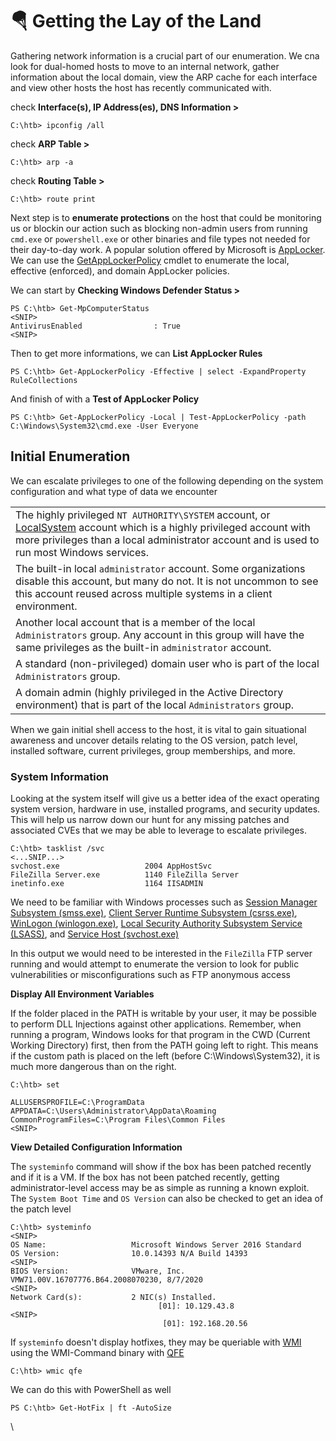 # 🪂 Getting the Lay of the Land

Gathering network information is a crucial part of our enumeration. We cna look for dual-homed hosts to move to an internal network, gather information about the local domain, view the ARP cache for each interface and view other hosts the host has recently communicated with.

check **Interface(s), IP Address(es), DNS Information >**

```cmd-session
C:\htb> ipconfig /all
```

check **ARP Table >**

```cmd-session
C:\htb> arp -a
```

check **Routing Table >**

```cmd-session
C:\htb> route print
```

Next step is to **enumerate protections** on the host that could be monitoring us or blockin our action such as  blocking non-admin users from running `cmd.exe` or `powershell.exe` or other binaries and file types not needed for their day-to-day work. A popular solution offered by Microsoft is [AppLocker](https://docs.microsoft.com/en-us/windows/security/threat-protection/windows-defender-application-control/applocker/applocker-overview). We can use the [GetAppLockerPolicy](https://docs.microsoft.com/en-us/powershell/module/applocker/get-applockerpolicy?view=windowsserver2019-ps) cmdlet to enumerate the local, effective (enforced), and domain AppLocker policies.

We can start by **Checking Windows Defender Status >**

```powershell-session
PS C:\htb> Get-MpComputerStatus
<SNIP>
AntivirusEnabled                : True
<SNIP>
```

Then to get more informations, we can **List AppLocker Rules**

```powershell-session
PS C:\htb> Get-AppLockerPolicy -Effective | select -ExpandProperty RuleCollections
```

And finish of with a **Test of AppLocker Policy**

```powershell-session
PS C:\htb> Get-AppLockerPolicy -Local | Test-AppLockerPolicy -path C:\Windows\System32\cmd.exe -User Everyone
```

## Initial Enumeration

We can escalate privileges to one of the following depending on the system configuration and what type of data we encounter

|                                                                                                                                                                                                                                                                                                   |
| ------------------------------------------------------------------------------------------------------------------------------------------------------------------------------------------------------------------------------------------------------------------------------------------------- |
| The highly privileged `NT AUTHORITY\SYSTEM` account, or [LocalSystem](https://docs.microsoft.com/en-us/windows/win32/services/localsystem-account) account which is a highly privileged account with more privileges than a local administrator account and is used to run most Windows services. |
| The built-in local `administrator` account. Some organizations disable this account, but many do not. It is not uncommon to see this account reused across multiple systems in a client environment.                                                                                              |
| Another local account that is a member of the local `Administrators` group. Any account in this group will have the same privileges as the built-in `administrator` account.                                                                                                                      |
| A standard (non-privileged) domain user who is part of the local `Administrators` group.                                                                                                                                                                                                          |
| A domain admin (highly privileged in the Active Directory environment) that is part of the local `Administrators` group.                                                                                                                                                                          |

When we gain initial shell access to the host, it is vital to gain situational awareness and uncover details relating to the OS version, patch level, installed software, current privileges, group memberships, and more.

### System Information

Looking at the system itself will give us a better idea of the exact operating system version, hardware in use, installed programs, and security updates. This will help us narrow down our hunt for any missing patches and associated CVEs that we may be able to leverage to escalate privileges.

```cmd-session
C:\htb> tasklist /svc
<...SNIP...>
svchost.exe                   2004 AppHostSvc
FileZilla Server.exe          1140 FileZilla Server
inetinfo.exe                  1164 IISADMIN
```

We need to be familiar with Windows processes such as [Session Manager Subsystem (smss.exe)](https://en.wikipedia.org/wiki/Session\_Manager\_Subsystem), [Client Server Runtime Subsystem (csrss.exe)](https://en.wikipedia.org/wiki/Client/Server\_Runtime\_Subsystem), [WinLogon (winlogon.exe)](https://en.wikipedia.org/wiki/Winlogon), [Local Security Authority Subsystem Service (LSASS)](https://en.wikipedia.org/wiki/Local\_Security\_Authority\_Subsystem\_Service), and [Service Host (svchost.exe)](https://en.wikipedia.org/wiki/Svchost.exe)

In this output we would need to be  interested in the `FileZilla` FTP server running and would attempt to enumerate the version to look for public vulnerabilities or misconfigurations such as FTP anonymous access

**Display All Environment Variables**

If the folder placed in the PATH is writable by your user, it may be possible to perform DLL Injections against other applications. Remember, when running a program, Windows looks for that program in the CWD (Current Working Directory) first, then from the PATH going left to right. This means if the custom path is placed on the left (before C:\Windows\System32), it is much more dangerous than on the right.

```cmd-session
C:\htb> set

ALLUSERSPROFILE=C:\ProgramData
APPDATA=C:\Users\Administrator\AppData\Roaming
CommonProgramFiles=C:\Program Files\Common Files
<SNIP>
```

**View Detailed Configuration Information**

The `systeminfo` command will show if the box has been patched recently and if it is a VM. If the box has not been patched recently, getting administrator-level access may be as simple as running a known exploit.  The `System Boot Time` and `OS Version` can also be checked to get an idea of the patch level

```cmd-session
C:\htb> systeminfo
<SNIP>
OS Name:                   Microsoft Windows Server 2016 Standard
OS Version:                10.0.14393 N/A Build 14393
<SNIP>
BIOS Version:              VMware, Inc. VMW71.00V.16707776.B64.2008070230, 8/7/2020
<SNIP>
Network Card(s):           2 NIC(s) Installed.
                                 [01]: 10.129.43.8
<SNIP>                                                            
                                  [01]: 192.168.20.56
```

If `systeminfo` doesn't display hotfixes, they may be queriable with [WMI](https://docs.microsoft.com/en-us/windows/win32/wmisdk/wmi-start-page) using the WMI-Command binary with [QFE](https://docs.microsoft.com/en-us/windows/win32/cimwin32prov/win32-quickfixengineering)

```cmd-session
C:\htb> wmic qfe
```

We can do this with PowerShell as well

```powershell-session
PS C:\htb> Get-HotFix | ft -AutoSize
```

\
